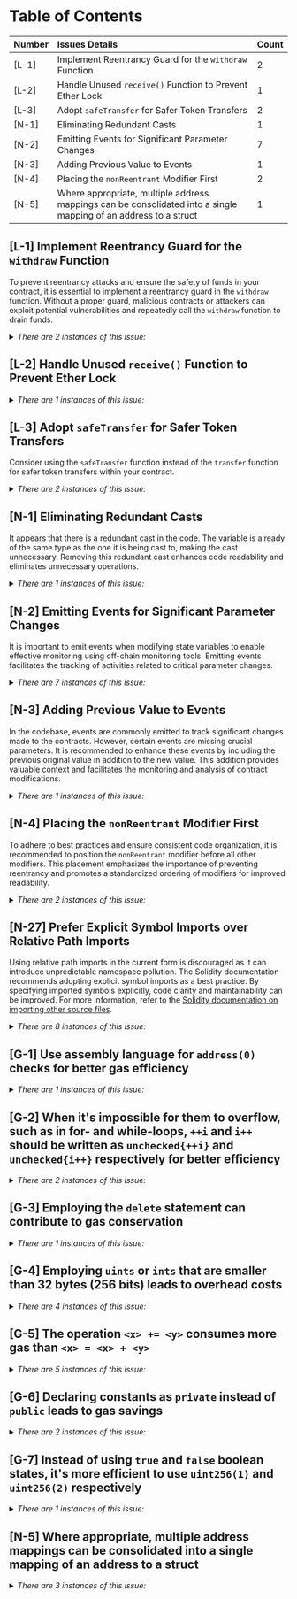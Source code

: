 # Table of Contents
| Number | Issues Details                                                                                         | Count |
| :----- | :----------------------------------------------------------------------------------------------------- | :---- |
| [L-1] | Implement Reentrancy Guard for the `withdraw` Function | 2 |
| [L-2] | Handle Unused `receive()` Function to Prevent Ether Lock | 1 |
| [L-3] | Adopt `safeTransfer` for Safer Token Transfers | 2 |
| [N-1] | Eliminating Redundant Casts | 1 |
| [N-2] | Emitting Events for Significant Parameter Changes | 7 |
| [N-3] | Adding Previous Value to Events | 1 |
| [N-4] | Placing the `nonReentrant` Modifier First | 2 |
| [N-5] | Where appropriate, multiple address mappings can be consolidated into a single mapping of an address to a struct | 1 |


## [L-1]</a><a name="L-1"> Implement Reentrancy Guard for the `withdraw` Function

To prevent reentrancy attacks and ensure the safety of funds in your contract, it is essential to implement a reentrancy guard in the `withdraw` function. Without a proper guard, malicious contracts or attackers can exploit potential vulnerabilities and repeatedly call the `withdraw` function to drain funds.

<details>
<summary><i>There are 2 instances of this issue:</i></summary>

```solidity
File: NFTBoostVault.sol
function _withdrawNft() internal {
        
        NFTBoostVaultStorage.Registration storage registration = _getRegistrations()[msg.sender];

        if (registration.tokenAddress == address(0) || registration.tokenId == 0)
            revert NBV_InvalidNft(registration.tokenAddress, registration.tokenId);

        
        IERC1155(registration.tokenAddress).safeTransferFrom(
            address(this),
            msg.sender,
            registration.tokenId,
            1,
            bytes("")
        );

        
        registration.tokenAddress = address(0);
        registration.tokenId = 0;

        
        _syncVotingPower(msg.sender, registration);
    }
```

```solidity
File: ReputationBadge.sol
function withdrawFees(address recipient) external onlyRole(BADGE_MANAGER_ROLE) {
        if (recipient == address(0)) revert RB_ZeroAddress("recipient");

        
        uint256 balance = address(this).balance;

        
        
        payable(recipient).transfer(balance);

        emit FeesWithdrawn(recipient, balance);
    }
```
</details>




## [L-2]</a><a name="L-2"> Handle Unused `receive()` Function to Prevent Ether Lock

<details>
<summary><i>There are 1 instances of this issue:</i></summary>

```solidity
File: ArcadeTreasury.sol
receive() external payable {}
```
</details>



## [L-3]</a><a name="L-3"> Adopt `safeTransfer` for Safer Token Transfers

Consider using the `safeTransfer` function instead of the `transfer` function for safer token transfers within your contract.

<details>
<summary><i>There are 2 instances of this issue:</i></summary>

```solidity
File: ARCDVestingVault.sol
token.transferFrom(msg.sender, address(this), amount);
```

```solidity
File: NFTBoostVault.sol
token.transferFrom(from, address(this), amount);
```
</details>


## [N-1]</a><a name="N-1"> Eliminating Redundant Casts

It appears that there is a redundant cast in the code. The variable is already of the same type as the one it is being cast to, making the cast unnecessary. Removing this redundant cast enhances code readability and eliminates unnecessary operations.

<details>
<summary><i>There are 1 instances of this issue:</i></summary>

```solidity
File: ArcadeTreasury.sol
address(token)
```
</details>



## [N-2]</a><a name="N-2"> Emitting Events for Significant Parameter Changes

It is important to emit events when modifying state variables to enable effective monitoring using off-chain monitoring tools. Emitting events facilitates the tracking of activities related to critical parameter changes.

<details>
<summary><i>There are 7 instances of this issue:</i></summary>

```solidity
File: NFTBoostVault.sol
function setAirdropContract(address newAirdropContract) external override onlyManager {
```

```solidity
File: BadgeDescriptor.sol
function setBaseURI(string memory newBaseURI) external onlyOwner {
```

```solidity
File: BaseVotingVault.sol
function setManager(address manager_) external onlyTimelock {
```

```solidity
File: ReputationBadge.sol
function setDescriptor(address _descriptor) external onlyRole(RESOURCE_MANAGER_ROLE) {
```

```solidity
File: BaseVotingVault.sol
function setTimelock(address timelock_) external onlyTimelock {
```

```solidity
File: ArcadeTreasury.sol
function setGSCAllowance(address token, uint256 newAllowance) external onlyRole(ADMIN_ROLE) {
```

```solidity
File: NFTBoostVault.sol
function setMultiplier(address tokenAddress, uint128 tokenId, uint128 multiplierValue) public override onlyManager {
```
</details>



## [N-3]</a><a name="N-3"> Adding Previous Value to Events

In the codebase, events are commonly emitted to track significant changes made to the contracts. However, certain events are missing crucial parameters. It is recommended to enhance these events by including the previous original value in addition to the new value. This addition provides valuable context and facilitates the monitoring and analysis of contract modifications.

<details>
<summary><i>There are 1 instances of this issue:</i></summary>

```solidity
File: ArcadeToken.sol
event MinterUpdated(address newMinter);
```
</details>



## [N-4]</a><a name="N-4"> Placing the `nonReentrant` Modifier First

To adhere to best practices and ensure consistent code organization, it is recommended to position the `nonReentrant` modifier before all other modifiers. This placement emphasizes the importance of preventing reentrancy and promotes a standardized ordering of modifiers for improved readability.

<details>
<summary><i>There are 2 instances of this issue:</i></summary>

```solidity
File: NFTBoostVault.sol
function airdropReceive(
        address user,
        uint128 amount,
        address delegatee
    ) external override onlyAirdrop nonReentrant {
```

```solidity
File: ArcadeTreasury.sol
function mediumSpend(
        address token,
        uint256 amount,
        address destination
    ) external onlyRole(CORE_VOTING_ROLE) nonReentrant {
```
</details>



## [N-27]</a><a name="N-27"> Prefer Explicit Symbol Imports over Relative Path Imports

Using relative path imports in the current form is discouraged as it can introduce unpredictable namespace pollution. The Solidity documentation recommends adopting explicit symbol imports as a best practice. By specifying imported symbols explicitly, code clarity and maintainability can be improved. For more information, refer to the [Solidity documentation on importing other source files](https://docs.soliditylang.org/en/v0.8.15/layout-of-source-files.html#importing-other-source-files).

<details>
<summary><i>There are 8 instances of this issue:</i></summary>

```solidity
File: ArcadeTreasury.sol
import "./interfaces/IArcadeTreasury.sol";
```

```solidity
File: ImmutableVestingVault.sol
import "./ARCDVestingVault.sol";
```

```solidity
File: ArcadeGSCCoreVoting.sol
import "./external/council/CoreVoting.sol";
```

```solidity
File: ARCDVestingVault.sol
import "./external/council/libraries/History.sol";
import "./external/council/libraries/Storage.sol";
import "./libraries/ARCDVestingVaultStorage.sol";
import "./libraries/HashedStorageReentrancyBlock.sol";
import "./interfaces/IARCDVestingVault.sol";
import "./BaseVotingVault.sol";
```

```solidity
File: BaseVotingVault.sol
import "./external/council/libraries/History.sol";
import "./external/council/libraries/Storage.sol";
import "./libraries/HashedStorageReentrancyBlock.sol";
import "./interfaces/IBaseVotingVault.sol";
```

```solidity
File: ArcadeToken.sol
import "../interfaces/IArcadeToken.sol";
```

```solidity
File: ArcadeGSCVault.sol
import "./external/council/vaults/GSCVault.sol";
```

```solidity
File: NFTBoostVault.sol
import "./external/council/libraries/History.sol";
import "./external/council/libraries/Storage.sol";
import "./libraries/NFTBoostVaultStorage.sol";
import "./interfaces/INFTBoostVault.sol";
import "./BaseVotingVault.sol";
```
</details>



## [G-1]</a><a name="G-1"> Use assembly language for `address(0)` checks for better gas efficiency

<details>
<summary><i>There are 1 instances of this issue:</i></summary>

```solidity
File: ArcadeTokenDistributor.sol
function toCommunityRewards(address _communityRewards) external onlyOwner {
```
</details>



## [G-2]</a><a name="G-2"> When it's impossible for them to overflow, such as in for- and while-loops, `++i` and `i++` should be written as `unchecked{++i}` and `unchecked{i++}` respectively for better efficiency

<details>
<summary><i>There are 2 instances of this issue:</i></summary>

```solidity
File: NFTBoostVault.sol
for (uint256 i = 0; i < userAddresses.length; ++i) {
```

```solidity
File: ArcadeTreasury.sol
for (uint256 i = 0; i < targets.length; ++i) {
```
</details>



## [G-3]</a><a name="G-3"> Employing the `delete` statement can contribute to gas conservation

<details>
<summary><i>There are 1 instances of this issue:</i></summary>

```solidity
File: ARCDVestingVault.sol
grant.allocation = 0;
grant.cliffAmount = 0;
grant.withdrawn = 0;
grant.created = 0;
grant.expiration = 0;
grant.cliff = 0;
grant.latestVotingPower = 0;
```
</details>



## [G-4]</a><a name="G-4"> Employing `uints` or `ints` that are smaller than 32 bytes (256 bits) leads to overhead costs

<details>
<summary><i>There are 4 instances of this issue:</i></summary>

```solidity
File: NFTBoostVault.sol
uint128 public constant MAX_MULTIPLIER = 1.5e3;
```

```solidity
File: NFTBoostVault.sol
uint128 public constant MULTIPLIER_DENOMINATOR = 1e3;
```

```solidity
File: NFTBoostVault.sol
uint128 multiplier = 1e3;
```

```solidity
File: NFTBoostVault.sol
uint128 newVotingPower = (_amount * multiplier) / MULTIPLIER_DENOMINATOR;
```

```solidity
File: NFTBoostVault.sol
uint128 locked = registration.amount - registration.withdrawn;
```

```solidity
File: ArcadeTreasury.sol
uint48 public constant SET_ALLOWANCE_COOL_DOWN = 7 days;
```

```solidity
File: ReputationBadge.sol
uint48 claimExpiration = claimExpirations[tokenId];
```

```solidity
File: ArcadeToken.sol
uint48 public constant MIN_TIME_BETWEEN_MINTS = 365 days;
```
</details>



## [G-5]</a><a name="G-5"> The operation `<x> += <y>` consumes more gas than `<x> = <x> + <y>`

<details>
<summary><i>There are 5 instances of this issue:</i></summary>

```solidity
File: ARCDVestingVault.sol
grant.withdrawn += uint128(withdrawable);
grant.withdrawn += uint128(amount);
```

```solidity
File: ReputationBadge.sol
amountClaimed[recipient][tokenId] += amount;
```

```solidity
File: NFTBoostVault.sol
balance.data -= amount;
registration.withdrawn += amount;
```

```solidity
File: NFTBoostVault.sol
balance.data += _amount;
```

```solidity
File: ARCDVestingVault.sol
unassigned.data -= amount;
```
</details>



## [G-6]</a><a name="G-6"> Declaring constants as `private` instead of `public` leads to gas savings

<details>
<summary><i>There are 2 instances of this issue:</i></summary>

```solidity
File: NFTBoostVault.sol
uint128 public constant MAX_MULTIPLIER = 1.5e3;
uint128 public constant MULTIPLIER_DENOMINATOR = 1e3;
```

```solidity
File: ArcadeTokenDistributor.sol
uint256 public constant treasuryAmount = 25_500_000 ether;
uint256 public constant devPartnerAmount = 600_000 ether;
uint256 public constant communityRewardsAmount = 15_000_000 ether;
uint256 public constant communityAirdropAmount = 10_000_000 ether;
uint256 public constant vestingTeamAmount = 16_200_000 ether;
uint256 public constant vestingPartnerAmount = 32_700_000 ether;
```
</details>



## [G-7]</a><a name="G-7"> Instead of using `true` and `false` boolean states, it's more efficient to use `uint256(1)` and `uint256(2)` respectively

<details>
<summary><i>There are 1 instances of this issue:</i></summary>

```solidity
File: ArcadeTokenDistributor.sol
treasurySent = true;
```

```solidity
File: ArcadeTokenDistributor.sol
devPartnerSent = true;
```

```solidity
File: ArcadeTokenDistributor.sol
communityRewardsSent = true;
```

```solidity
File: ArcadeTokenDistributor.sol
communityAirdropSent = true;
```

```solidity
File: ArcadeTokenDistributor.sol
vestingTeamSent = true;
```

```solidity
File: ArcadeTokenDistributor.sol
vestingPartnerSent = true;
```
</details>



## [N-5]</a><a name="N-5"> Where appropriate, multiple address mappings can be consolidated into a single mapping of an address to a struct

<details>
<summary><i>There are 3 instances of this issue:</i></summary>

```solidity
File: ArcadeTreasury.sol
mapping(address => uint48) public lastAllowanceSet;
mapping(address => SpendThreshold) public spendThresholds;
mapping(address => uint256) public gscAllowance;
```
</details>